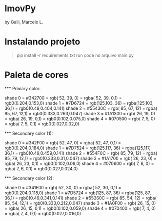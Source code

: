 # ImovPy
 by Galli, Marcelo L.

# Instalando projeto
   > pip install -r requirements.txt
   > run code no arquivo main.py

# Paleta de cores
*** Primary color:

   shade 0 = #342700 = rgb( 52, 39,  0) = rgba( 52, 39,  0,1) = rgb0(0.204,0.153,0)
   shade 1 = #7D6724 = rgb(125,103, 36) = rgba(125,103, 36,1) = rgb0(0.49,0.404,0.141)
   shade 2 = #55430C = rgb( 85, 67, 12) = rgba( 85, 67, 12,1) = rgb0(0.333,0.263,0.047)
   shade 3 = #1A1300 = rgb( 26, 19,  0) = rgba( 26, 19,  0,1) = rgb0(0.102,0.075,0)
   shade 4 = #070500 = rgb(  7,  5,  0) = rgba(  7,  5,  0,1) = rgb0(0.027,0.02,0)

*** Secondary color (1):

   shade 0 = #342F00 = rgb( 52, 47,  0) = rgba( 52, 47,  0,1) = rgb0(0.204,0.184,0)
   shade 1 = #7D7524 = rgb(125,117, 36) = rgba(125,117, 36,1) = rgb0(0.49,0.459,0.141)
   shade 2 = #554F0C = rgb( 85, 79, 12) = rgba( 85, 79, 12,1) = rgb0(0.333,0.31,0.047)
   shade 3 = #1A1700 = rgb( 26, 23,  0) = rgba( 26, 23,  0,1) = rgb0(0.102,0.09,0)
   shade 4 = #070600 = rgb(  7,  6,  0) = rgba(  7,  6,  0,1) = rgb0(0.027,0.024,0)

*** Secondary color (2):

   shade 0 = #341E00 = rgb( 52, 30,  0) = rgba( 52, 30,  0,1) = rgb0(0.204,0.118,0)
   shade 1 = #7D5724 = rgb(125, 87, 36) = rgba(125, 87, 36,1) = rgb0(0.49,0.341,0.141)
   shade 2 = #55360C = rgb( 85, 54, 12) = rgba( 85, 54, 12,1) = rgb0(0.333,0.212,0.047)
   shade 3 = #1A0F00 = rgb( 26, 15,  0) = rgba( 26, 15,  0,1) = rgb0(0.102,0.059,0)
   shade 4 = #070400 = rgb(  7,  4,  0) = rgba(  7,  4,  0,1) = rgb0(0.027,0.016,0)


